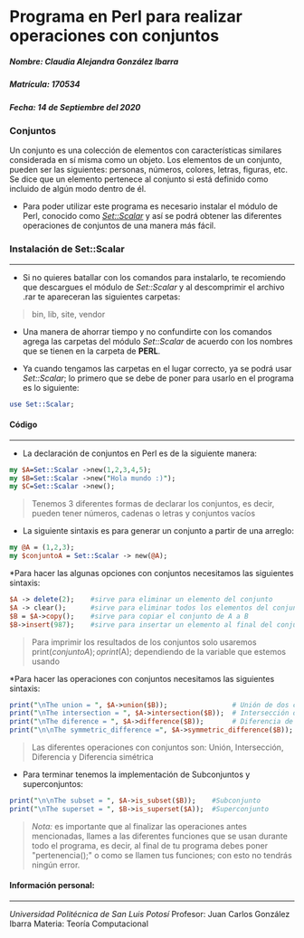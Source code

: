 Programa en Perl para realizar operaciones con conjuntos
===================================================================

##### Nombre: Claudia Alejandra González Ibarra
##### Matrícula: 170534
##### Fecha: 14 de Septiembre del 2020

### Conjuntos
Un conjunto es una colección de elementos con características similares considerada en sí misma como un objeto. 
Los elementos de un conjunto, pueden ser las siguientes: personas, números, colores, letras, figuras, etc. Se dice 
que un elemento pertenece al conjunto si está definido como incluido de algún modo dentro de él.

* Para poder utilizar este programa es necesario instalar el módulo de Perl, conocido como *[Set::Scalar][1]* y así se podrá obtener las diferentes operaciones de conjuntos de una manera más fácil.

### Instalación de Set::Scalar
-------------------------------
* Si no quieres batallar con los comandos para instalarlo, te recomiendo que descargues el módulo de *Set::Scalar* y al descomprimir el archivo .rar te apareceran las siguientes carpetas:

> bin, lib, site, vendor 

* Una manera de ahorrar tiempo y no confundirte con los comandos agrega las carpetas del módulo *Set::Scalar* de acuerdo con los nombres que se tienen en la carpeta de **PERL**.

* Ya cuando tengamos las carpetas en el lugar correcto, ya se podrá usar *Set::Scalar*; lo primero que se debe de poner para usarlo en el programa es lo siguiente:
```perl
use Set::Scalar;
```

#### Código
------------
* La declaración de conjuntos en Perl es de la siguiente manera:
```perl
my $A=Set::Scalar ->new(1,2,3,4,5);
my $B=Set::Scalar ->new("Hola mundo :)");
my $C=Set::Scalar ->new();
``` 
> Tenemos 3 diferentes formas de declarar los conjuntos, es decir, pueden tener números, cadenas o letras y conjuntos vacíos

* La siguiente sintaxis es para generar un conjunto a partir de una arreglo:
```perl
my @A = (1,2,3); 
my $conjuntoA = Set::Scalar -> new(@A);
```

*Para hacer las algunas opciones con conjuntos necesitamos las siguientes sintaxis:
```perl
$A -> delete(2);    #sirve para eliminar un elemento del conjunto
$A -> clear();      #sirve para eliminar todos los elementos del conjunto 
$B = $A->copy();    #sirve para copiar el conjunto de A a B
$B->insert(987);    #sirve para insertar un elemento al final del conjunto de B
```
> Para imprimir los resultados de los conjuntos solo usaremos print($conjuntoA); o print($A); dependiendo de la variable que estemos usando

*Para hacer las operaciones con conjuntos necesitamos las siguientes sintaxis:
```perl
print("\nThe union = ", $A->union($B));                # Unión de dos conjuntos
print("\nThe intersection = ", $A->intersection($B));  # Intersección de dos conjuntos
print("\nThe diference = ", $A->difference($B));       # Diferencia de dos conjuntos
print("\n\nThe symmetric_difference =", $A->symmetric_difference($B));  # Diferencia simétrica de dos conjuntos
```
> Las diferentes operaciones con conjuntos son: Unión, Intersección, Diferencia y Diferencia simétrica

* Para terminar tenemos la implementación de Subconjuntos y superconjuntos:
```perl
print("\n\nThe subset = ", $A->is_subset($B));    #Subconjunto
print("\nThe superset = ", $B->is_superset($A));  #Superconjunto
```
> *Nota:* es importante que al finalizar las operaciones antes mencionadas, llames a las diferentes funciones que se usan durante todo el programa, es decir, al final de tu programa debes poner "pertenencia();" o como se llamen tus funciones; con esto no tendrás ningún error.


#### Información personal:
----------------------------
*Universidad Politécnica de San Luis Potosí*
Profesor: Juan Carlos González Ibarra 
Materia: Teoría Computacional


[1]: https://metacpan.org/pod/Set::Scalar/
